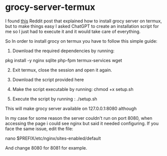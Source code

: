 # grocy-server-termux

I found [this](https://www.reddit.com/r/grocy/comments/x5vcv0/installation_guide_to_run_grocy_on_android_using/) Reddit post that explained how to install grocy server on termux, but to make things easy I asked ChatGPT to create an installation script for me so I just had to execute it and it would take care of everything.

So In order to install grocy on termux you have to follow this simple guide:

1. Download the required dependencies by running:

pkg install -y nginx sqlite php-fpm termux-services wget

2. Exit termux, close the session and open it again.

3. Download the script provided here

4. Make the script executable by running: chmod +x setup.sh

5. Execute the script by running : ./setup.sh

This will make grocy server available on 127.0.0.1:8080 although

In my case for some reason the server couldn't run on port 8080, when accessing the page i could see nginx but said it needed configuring. If you face the same issue, edit the file:

nano $PREFIX/etc/nginx/sites-enabled/default

And change 8080 for 8081 for example.



